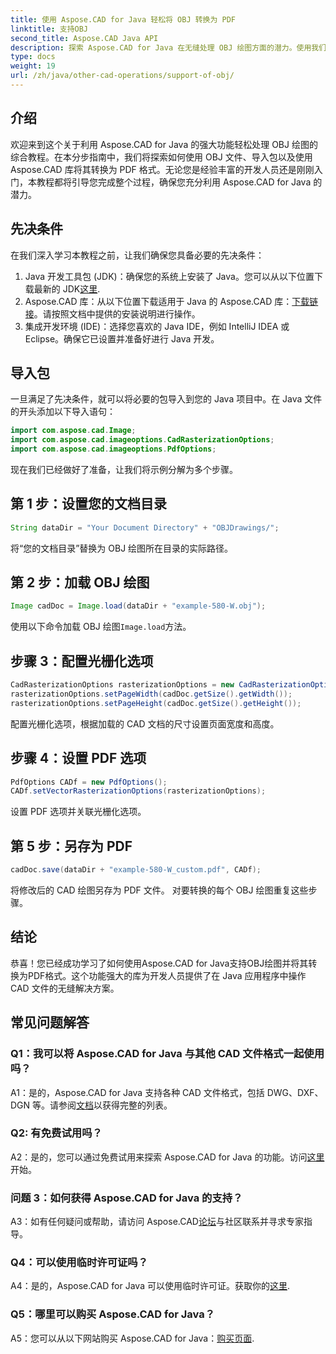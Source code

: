 ```yaml
---
title: 使用 Aspose.CAD for Java 轻松将 OBJ 转换为 PDF
linktitle: 支持OBJ
second_title: Aspose.CAD Java API
description: 探索 Aspose.CAD for Java 在无缝处理 OBJ 绘图方面的潜力。使用我们的分步指南轻松转换为 PDF。
type: docs
weight: 19
url: /zh/java/other-cad-operations/support-of-obj/
---
```

## 介绍

欢迎来到这个关于利用 Aspose.CAD for Java 的强大功能轻松处理 OBJ 绘图的综合教程。在本分步指南中，我们将探索如何使用 OBJ 文件、导入包以及使用 Aspose.CAD 库将其转换为 PDF 格式。无论您是经验丰富的开发人员还是刚刚入门，本教程都将引导您完成整个过程，确保您充分利用 Aspose.CAD for Java 的潜力。

## 先决条件

在我们深入学习本教程之前，让我们确保您具备必要的先决条件：
1. Java 开发工具包 (JDK)：确保您的系统上安装了 Java。您可以从以下位置下载最新的 JDK[这里](https://www.oracle.com/java/technologies/javase-downloads.html).
2.  Aspose.CAD 库：从以下位置下载适用于 Java 的 Aspose.CAD 库：[下载链接](https://releases.aspose.com/cad/java/)。请按照文档中提供的安装说明进行操作。
3. 集成开发环境 (IDE)：选择您喜欢的 Java IDE，例如 IntelliJ IDEA 或 Eclipse。确保它已设置并准备好进行 Java 开发。

## 导入包

一旦满足了先决条件，就可以将必要的包导入到您的 Java 项目中。在 Java 文件的开头添加以下导入语句：

```java
import com.aspose.cad.Image;
import com.aspose.cad.imageoptions.CadRasterizationOptions;
import com.aspose.cad.imageoptions.PdfOptions;
```

现在我们已经做好了准备，让我们将示例分解为多个步骤。

## 第 1 步：设置您的文档目录

```java
String dataDir = "Your Document Directory" + "OBJDrawings/";
```

将“您的文档目录”替换为 OBJ 绘图所在目录的实际路径。

## 第 2 步：加载 OBJ 绘图

```java
Image cadDoc = Image.load(dataDir + "example-580-W.obj");
```

使用以下命令加载 OBJ 绘图`Image.load`方法。

## 步骤 3：配置光栅化选项

```java
CadRasterizationOptions rasterizationOptions = new CadRasterizationOptions();
rasterizationOptions.setPageWidth(cadDoc.getSize().getWidth());
rasterizationOptions.setPageHeight(cadDoc.getSize().getHeight());
```

配置光栅化选项，根据加载的 CAD 文档的尺寸设置页面宽度和高度。

## 步骤 4：设置 PDF 选项

```java
PdfOptions CADf = new PdfOptions();
CADf.setVectorRasterizationOptions(rasterizationOptions);
```

设置 PDF 选项并关联光栅化选项。

## 第 5 步：另存为 PDF

```java
cadDoc.save(dataDir + "example-580-W_custom.pdf", CADf);
```

将修改后的 CAD 绘图另存为 PDF 文件。
对要转换的每个 OBJ 绘图重复这些步骤。

## 结论

恭喜！您已经成功学习了如何使用Aspose.CAD for Java支持OBJ绘图并将其转换为PDF格式。这个功能强大的库为开发人员提供了在 Java 应用程序中操作 CAD 文件的无缝解决方案。

## 常见问题解答

### Q1：我可以将 Aspose.CAD for Java 与其他 CAD 文件格式一起使用吗？

 A1：是的，Aspose.CAD for Java 支持各种 CAD 文件格式，包括 DWG、DXF、DGN 等。请参阅[文档](https://reference.aspose.com/cad/java/)以获得完整的列表。

### Q2: 有免费试用吗？

A2：是的，您可以通过免费试用来探索 Aspose.CAD for Java 的功能。访问[这里](https://releases.aspose.com/)开始。

### 问题 3：如何获得 Aspose.CAD for Java 的支持？

 A3：如有任何疑问或帮助，请访问 Aspose.CAD[论坛](https://forum.aspose.com/c/cad/19)与社区联系并寻求专家指导。

### Q4：可以使用临时许可证吗？

 A4：是的，Aspose.CAD for Java 可以使用临时许可证。获取你的[这里](https://purchase.aspose.com/temporary-license/).

### Q5：哪里可以购买 Aspose.CAD for Java？

A5：您可以从以下网站购买 Aspose.CAD for Java：[购买页面](https://purchase.aspose.com/buy).